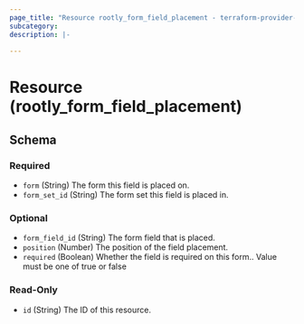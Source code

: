 ```yaml
---
page_title: "Resource rootly_form_field_placement - terraform-provider-rootly"
subcategory:
description: |-
    
---
```


# Resource (rootly_form_field_placement)





<!-- schema generated by tfplugindocs -->
## Schema

### Required

- `form` (String) The form this field is placed on.
- `form_set_id` (String) The form set this field is placed in.

### Optional

- `form_field_id` (String) The form field that is placed.
- `position` (Number) The position of the field placement.
- `required` (Boolean) Whether the field is required on this form.. Value must be one of true or false

### Read-Only

- `id` (String) The ID of this resource.
